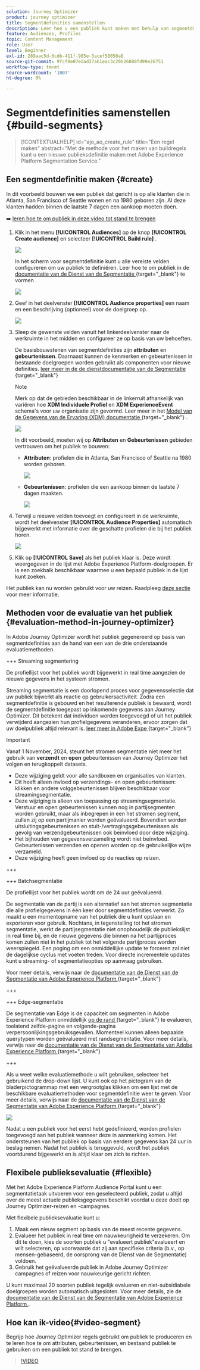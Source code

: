 ```yaml
---
solution: Journey Optimizer
product: journey optimizer
title: Segmentdefinities samenstellen
description: Leer hoe u een publiek kunt maken met behulp van segmentdefinities
feature: Audiences, Profiles
topic: Content Management
role: User
level: Beginner
exl-id: 289aac5d-6cdb-411f-985e-3acef58050a8
source-git-commit: 9fcf0e07edad27ab1eac3c29b26888fd99e26751
workflow-type: tm+mt
source-wordcount: '1007'
ht-degree: 0%

---
```


# Segmentdefinities samenstellen {#build-segments}

>[!CONTEXTUALHELP]
>id="ajo_ao_create_rule"
>title="Een regel maken"
>abstract="Met de methode voor het maken van buildregels kunt u een nieuwe publieksdefinitie maken met Adobe Experience Platform Segmentation Service."

## Een segmentdefinitie maken {#create}

In dit voorbeeld bouwen we een publiek dat gericht is op alle klanten die in Atlanta, San Francisco of Seattle wonen en na 1980 geboren zijn. Al deze klanten hadden binnen de laatste 7 dagen een aankoop moeten doen.

➡️ [ leren hoe te om publiek in deze video tot stand te brengen ](#video-segment)

1. Klik in het menu **[!UICONTROL Audiences]** op de knop **[!UICONTROL Create audience]** en selecteer **[!UICONTROL Build rule]** .

   ![](assets/create-segment.png)

   In het scherm voor segmentdefinitie kunt u alle vereiste velden configureren om uw publiek te definiëren. Leer hoe te om publiek in de [ documentatie van de Dienst van de Segmentatie ](https://experienceleague.adobe.com/docs/experience-platform/segmentation/ui/overview.html?lang=nl-NL){target="_blank"} te vormen .

   ![](assets/segment-builder.png)

1. Geef in het deelvenster **[!UICONTROL Audience properties]** een naam en een beschrijving (optioneel) voor de doelgroep op.

   ![](assets/segment-properties.png)

1. Sleep de gewenste velden vanuit het linkerdeelvenster naar de werkruimte in het midden en configureer ze op basis van uw behoeften.

   De basisbouwstenen van segmentdefinities zijn **attributen** en **gebeurtenissen**. Daarnaast kunnen de kenmerken en gebeurtenissen in bestaande doelgroepen worden gebruikt als componenten voor nieuwe definities. [ leer meer in de de dienstdocumentatie van de Segmentatie ](https://experienceleague.adobe.com/nl/docs/experience-platform/segmentation/ui/segment-builder#building-blocks){target="_blank"} 

   >[!NOTE]
   >
   >Merk op dat de gebieden beschikbaar in de linkerruit afhankelijk van variëren hoe **XDM Individuele Profiel** en **XDM ExperienceEvent** schema&#39;s voor uw organisatie zijn gevormd.  Leer meer in het [ Model van de Gegevens van de Ervaring (XDM) documentatie ](https://experienceleague.adobe.com/docs/experience-platform/xdm/home.html?lang=nl){target="_blank"} .

   ![](assets/drag-fields.png)

   In dit voorbeeld, moeten wij op **Attributen** en **Gebeurtenissen** gebieden vertrouwen om het publiek te bouwen:

   * **Attributen**: profielen die in Atlanta, San Francisco of Seattle na 1980 worden geboren.

     ![](assets/add-attributes.png)

   * **Gebeurtenissen**: profielen die een aankoop binnen de laatste 7 dagen maakten.

     ![](assets/add-events.png)

1. Terwijl u nieuwe velden toevoegt en configureert in de werkruimte, wordt het deelvenster **[!UICONTROL Audience Properties]** automatisch bijgewerkt met informatie over de geschatte profielen die bij het publiek horen.

   ![](assets/segment-estimate.png)

1. Klik op **[!UICONTROL Save]** als het publiek klaar is. Deze wordt weergegeven in de lijst met Adobe Experience Platform-doelgroepen. Er is een zoekbalk beschikbaar waarmee u een bepaald publiek in de lijst kunt zoeken.

Het publiek kan nu worden gebruikt voor uw reizen. Raadpleeg [deze sectie](../audience/about-audiences.md) voor meer informatie.

## Methoden voor de evaluatie van het publiek {#evaluation-method-in-journey-optimizer}

In Adobe Journey Optimizer wordt het publiek gegenereerd op basis van segmentdefinities aan de hand van een van de drie onderstaande evaluatiemethoden.

+++ Streaming segmentering

De profiellijst voor het publiek wordt bijgewerkt in real time aangezien de nieuwe gegevens in het systeem stromen.

Streaming segmentatie is een doorlopend proces voor gegevensselectie dat uw publiek bijwerkt als reactie op gebruikersactiviteit. Zodra een segmentdefinitie is gebouwd en het resulterende publiek is bewaard, wordt de segmentdefinitie toegepast op inkomende gegevens aan Journey Optimizer. Dit betekent dat individuen worden toegevoegd of uit het publiek verwijderd aangezien hun profielgegevens veranderen, ervoor zorgen dat uw doelpubliek altijd relevant is. [ leer meer in Adobe Expe ](https://experienceleague.adobe.com/docs/experience-platform/segmentation/ui/streaming-segmentation.html?lang=nl-NL){target="_blank"} 

>[!IMPORTANT]
>
>Vanaf 1 November, 2024, steunt het stromen segmentatie niet meer het gebruik van **verzendt** en **open** gebeurtenissen van Journey Optimizer het volgen en terugkoppelt datasets.
>
>* Deze wijziging geldt voor alle sandboxen en organisaties van klanten.
>* Dit heeft alleen invloed op verzendings- en open gebeurtenissen: klikken en andere volggebeurtenissen blijven beschikbaar voor streamingsegmentatie.
>* Deze wijziging is alleen van toepassing op streamingsegmentatie. Verstuur en open gebeurtenissen kunnen nog in partijsegmenten worden gebruikt, maar als inbegrepen in een het stromen segment, zullen zij op een partijmanier worden geëvalueerd. Bovendien worden uitsluitingsgebeurtenissen en stuit-/vertragingsgebeurtenissen als gevolg van verzendgebeurtenissen ook beïnvloed door deze wijziging.
>* Het bijhouden van gegevensverzameling wordt niet beïnvloed. Gebeurtenissen verzenden en openen worden op de gebruikelijke wijze verzameld.
>* Deze wijziging heeft geen invloed op de reacties op reizen.

+++

+++ Batchsegmentatie

De profiellijst voor het publiek wordt om de 24 uur geëvalueerd.

De segmentatie van de partij is een alternatief aan het stromen segmentatie die alle profielgegevens in één keer door segmentdefinities verwerkt. Zo maakt u een momentopname van het publiek die u kunt opslaan en exporteren voor gebruik. Nochtans, in tegenstelling tot het stromen segmentatie, werkt de partijsegmentatie niet onophoudelijk de publiekslijst in real time bij, en de nieuwe gegevens die binnen na het partijproces komen zullen niet in het publiek tot het volgende partijproces worden weerspiegeld. Een poging om een onmiddellijke update te forceren zal niet de dagelijkse cyclus met voeten treden. Voor directe incrementele updates kunt u streaming- of segmentatieopties op aanvraag gebruiken.

Voor meer details, verwijs naar de [ documentatie van de Dienst van de Segmentatie van Adobe Experience Platform ](https://experienceleague.adobe.com/docs/experience-platform/segmentation/home.html?lang=nl-NL#batch){target="_blank"} 

+++

+++ Edge-segmentatie

De segmentatie van Edge is de capaciteit om segmenten in Adobe Experience Platform onmiddellijk [ op de rand ](https://experienceleague.adobe.com/docs/experience-platform/edge/home.html?lang=nl-NL){target="_blank"}  te evalueren, toelatend zelfde-pagina en volgende-pagina verpersoonlijkingsgebruiksgevallen. Momenteel kunnen alleen bepaalde querytypen worden geëvalueerd met randsegmentatie. Voor meer details, verwijs naar de [ documentatie van de Dienst van de Segmentatie van Adobe Experience Platform ](https://experienceleague.adobe.com/docs/experience-platform/segmentation/ui/edge-segmentation.html?lang=nl-NL#query-types){target="_blank"} 

+++

Als u weet welke evaluatiemethode u wilt gebruiken, selecteer het gebruikend de drop-down lijst. U kunt ook op het pictogram van de bladerpictogrammap met een vergrootglas klikken om een lijst met de beschikbare evaluatiemethoden voor segmentdefinitie weer te geven. Voor meer details, verwijs naar de [ documentatie van de Dienst van de Segmentatie van Adobe Experience Platform ](https://experienceleague.adobe.com/docs/experience-platform/segmentation/ui/segment-builder.html?lang=nl-NL#segment-properties){target="_blank"} 

![](assets/evaluation-methods.png)

<!--The determination between batch segmentation and streaming segmentation is made by the system for each audience, based on the complexity and the cost of evaluating the segment definition rule. You can view the evaluation method for each audience in the **[!UICONTROL Evaluation method]** column of the audience list.
    
![](assets/evaluation-method.png)

>[!NOTE]
>
>If the **[!UICONTROL Evaluation method]** column does not display, you  need to add it using configuration button on the top right of the list.-->

Nadat u een publiek voor het eerst hebt gedefinieerd, worden profielen toegevoegd aan het publiek wanneer deze in aanmerking komen. Het ondersteunen van het publiek op basis van eerdere gegevens kan 24 uur in beslag nemen. Nadat het publiek is teruggevuld, wordt het publiek voortdurend bijgewerkt en is altijd klaar om zich te richten.

## Flexibele publieksevaluatie {#flexible}

Met het Adobe Experience Platform Audience Portal kunt u een segmentatietaak uitvoeren voor een geselecteerd publiek, zodat u altijd over de meest actuele publieksgegevens beschikt voordat u deze doelt op Journey Optimizer-reizen en -campagnes.

Met flexibele publieksevaluatie kunt u:

1. Maak een nieuw segment op basis van de meest recente gegevens.
1. Evalueer het publiek in real time om nauwkeurigheid te verzekeren. Om dit te doen, kies de soorten publiek u &quot;evalueert publiek&quot;evalueert en wilt selecteren, op voorwaarde dat zij aan specifieke criteria (b.v., op mensen-gebaseerd, de oorsprong van de Dienst van de Segmentatie) voldoen.
1. Gebruik het geëvalueerde publiek in Adobe Journey Optimizer campagnes of reizen voor nauwkeurige gericht richten.

U kunt maximaal 20 soorten publiek tegelijk evalueren en niet-subsidiabele doelgroepen worden automatisch uitgesloten. Voor meer details, zie de [ documentatie van de Dienst van de Segmentatie van Adobe Experience Platform ](https://experienceleague.adobe.com/nl/docs/experience-platform/segmentation/ui/audience-portal#flexible-audience-evaluation).

## Hoe kan ik-video{#video-segment}

Begrijp hoe Journey Optimizer regels gebruikt om publiek te produceren en te leren hoe te om attributen, gebeurtenissen, en bestaand publiek te gebruiken om een publiek tot stand te brengen.

>[!VIDEO](https://video.tv.adobe.com/v/3425020?quality=12)
